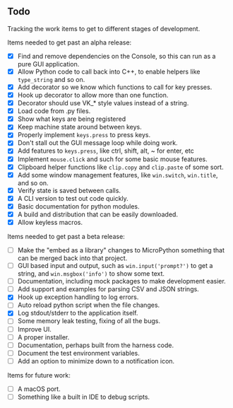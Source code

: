 ## Todo

Tracking the work items to get to different stages of development.

Items needed to get past an alpha release:

- [x] Find and remove dependencies on the Console, so this can run as a pure GUI application.
- [x] Allow Python code to call back into C++, to enable helpers like `type_string` and so on.
- [x] Add decorator so we know which functions to call for key presses.
- [x] Hook up decorator to allow more than one function.
- [x] Decorator should use VK_* style values instead of a string.
- [x] Load code from .py files.
- [x] Show what keys are being registered
- [x] Keep machine state around between keys.
- [x] Properly implement `keys.press` to press keys.
- [x] Don't stall out the GUI message loop while doing work.
- [x] Add features to `keys.press`, like ctrl, shift, alt, ~ for enter, etc
- [x] Implement `mouse.click` and such for some basic mouse features.
- [x] Clipboard helper functions like `clip.copy` and `clip.paste` of some sort.
- [x] Add some window management features, like `win.switch`, `win.title`, and so on.
- [x] Verify state is saved between calls.
- [x] A CLI version to test out code quickly.
- [x] Basic documentation for python modules.
- [x] A build and distribution that can be easily downloaded.
- [x] Allow keyless macros.

Items needed to get past a beta release:

- [ ] Make the "embed as a library" changes to MicroPython something that can be merged back into that project.
- [ ] GUI based input and output, such as `win.input('prompt?')` to get a string, and `win.msgbox('info')` to show some text.
- [ ] Documentation, including mock packages to make development easier.
- [ ] Add support and examples for parsing CSV and JSON strings.
- [x] Hook up exception handling to log errors.
- [ ] Auto reload python script when the file changes.
- [x] Log stdout/stderr to the application itself.
- [ ] Some memory leak testing, fixing of all the bugs.
- [ ] Improve UI.
- [ ] A proper installer.
- [ ] Documentation, perhaps built from the harness code.
- [ ] Document the test environment variables.
- [ ] Add an option to minimize down to a notification icon.

Items for future work:

- [ ] A macOS port.
- [ ] Something like a built in IDE to debug scripts.
